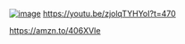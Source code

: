 [![image](https://github.com/user-attachments/assets/ba33e20c-4469-42cd-96a4-275e79d9702c)](https://youtu.be/zjolqTYHYoI?t=470)
https://youtu.be/zjolqTYHYoI?t=470

https://amzn.to/406XVIe
